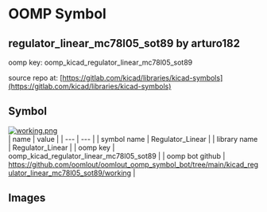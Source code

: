 # OOMP Symbol  
## regulator_linear_mc78l05_sot89  by arturo182  
  
oomp key: oomp_kicad_regulator_linear_mc78l05_sot89  
  
source repo at: [https://gitlab.com/kicad/libraries/kicad-symbols](https://gitlab.com/kicad/libraries/kicad-symbols)  
## Symbol  
  
[![working.png](working_600.png)](working.png)  
| name | value | 
| --- | --- | 
| symbol name | Regulator_Linear | 
| library name | Regulator_Linear | 
| oomp key | oomp_kicad_regulator_linear_mc78l05_sot89 | 
| oomp bot github | https://github.com/oomlout/oomlout_oomp_symbol_bot/tree/main/kicad_regulator_linear_mc78l05_sot89/working | 
## Images  
